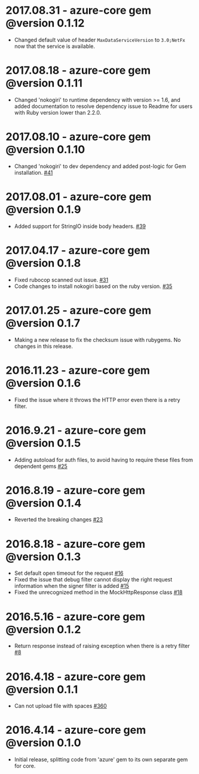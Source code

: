 # 2017.08.31 - azure-core gem @version 0.1.12
* Changed default value of header `MaxDataServiceVersion` to `3.0;NetFx` now that the service is available.

# 2017.08.18 - azure-core gem @version 0.1.11
* Changed 'nokogiri' to runtime dependency with version >= 1.6, and added documentation to resolve dependency issue to Readme for users with Ruby version lower than 2.2.0.

# 2017.08.10 - azure-core gem @version 0.1.10
* Changed 'nokogiri' to dev dependency and added post-logic for Gem installation. [#41](https://github.com/Azure/azure-ruby-asm-core/pull/41)

# 2017.08.01 - azure-core gem @version 0.1.9
* Added support for StringIO inside body headers. [#39](https://github.com/Azure/azure-ruby-asm-core/pull/39)

# 2017.04.17 - azure-core gem @version 0.1.8
* Fixed rubocop scanned out issue. [#31](https://github.com/Azure/azure-ruby-asm-core/pull/31)
* Code changes to install nokogiri based on the ruby version. [#35](https://github.com/Azure/azure-ruby-asm-core/pull/35)

# 2017.01.25 - azure-core gem @version 0.1.7
* Making a new release to fix the checksum issue with rubygems. No changes in this release.

# 2016.11.23 - azure-core gem @version 0.1.6
* Fixed the issue where it throws the HTTP error even there is a retry filter.

# 2016.9.21 - azure-core gem @version 0.1.5
* Adding autoload for auth files, to avoid having to require these files from dependent gems [#25](https://github.com/Azure/azure-ruby-asm-core/pull/25)

# 2016.8.19 - azure-core gem @version 0.1.4
* Reverted the breaking changes [#23](https://github.com/Azure/azure-ruby-asm-core/pull/23) 

# 2016.8.18 - azure-core gem @version 0.1.3
* Set default open timeout for the request [#16](https://github.com/Azure/azure-ruby-asm-core/issues/16)
* Fixed the issue that debug filter cannot display the right request information when the signer filter is added [#15](https://github.com/Azure/azure-ruby-asm-core/issues/15)
* Fixed the unrecognized method in the MockHttpResponse class [#18](https://github.com/Azure/azure-ruby-asm-core/pull/18)

# 2016.5.16 - azure-core gem @version 0.1.2
* Return response instead of raising exception when there is a retry filter [#8](https://github.com/Azure/azure-ruby-asm-core/pull/8)

# 2016.4.18 - azure-core gem @version 0.1.1
* Can not upload file with spaces [#360](https://github.com/Azure/azure-sdk-for-ruby/issues/360)

# 2016.4.14 - azure-core gem @version 0.1.0
* Initial release, splitting code from 'azure' gem to its own separate gem for core.
